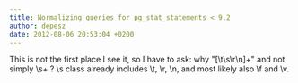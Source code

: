 ```yaml
---
title: Normalizing queries for pg_stat_statements < 9.2
author: depesz
date: 2012-08-06 20:53:04 +0200
---
```

This is not the first place I see it, so I have to ask: why "[\t\s\r\n]+" and not simply \s+ ? \s class already includes \t, \r, \n, and most likely also \f and \v.
